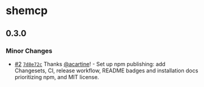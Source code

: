 # shemcp

## 0.3.0

### Minor Changes

- [#2](https://github.com/acartine/shemcp/pull/2) [`7d8e72c`](https://github.com/acartine/shemcp/commit/7d8e72c7f9f30506a46bfaf2f355ee4debf2e5d5) Thanks [@acartine](https://github.com/acartine)! - Set up npm publishing: add Changesets, CI, release workflow, README badges and installation docs prioritizing npm, and MIT license.
